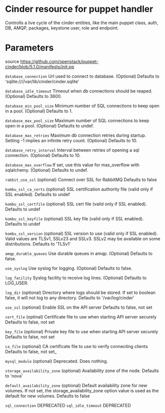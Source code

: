 # Cinder resource for puppet handler

Controlls a live cycle of the cinder entities,
like the main puppet class, auth, DB, AMQP, packages,
keystone user, role and endpoint.

# Parameters

source https://github.com/openstack/puppet-cinder/blob/5.1.0/manifests/init.pp

 ``database_connection``
    Url used to connect to database.
    (Optional) Defaults to
    'sqlite:////var/lib/cinder/cinder.sqlite'

 ``database_idle_timeout``
   Timeout when db connections should be reaped.
   (Optional) Defaults to 3600.

 ``database_min_pool_size``
   Minimum number of SQL connections to keep open in a pool.
   (Optional) Defaults to 1.

 ``database_max_pool_size``
   Maximum number of SQL connections to keep open in a pool.
   (Optional) Defaults to undef.

 ``database_max_retries``
   Maximum db connection retries during startup.
   Setting -1 implies an infinite retry count.
   (Optional) Defaults to 10.

 ``database_retry_interval``
   Interval between retries of opening a sql connection.
   (Optional) Defaults to 10.

 ``database_max_overflow``
   If set, use this value for max_overflow with sqlalchemy.
   (Optional) Defaults to undef.

 ``rabbit_use_ssl``
   (optional) Connect over SSL for RabbitMQ
   Defaults to false

 ``kombu_ssl_ca_certs``
   (optional) SSL certification authority file (valid only if SSL enabled).
   Defaults to undef

 ``kombu_ssl_certfile``
   (optional) SSL cert file (valid only if SSL enabled).
   Defaults to undef

 ``kombu_ssl_keyfile``
   (optional) SSL key file (valid only if SSL enabled).
   Defaults to undef

 ``kombu_ssl_version``
   (optional) SSL version to use (valid only if SSL enabled).
   Valid values are TLSv1, SSLv23 and SSLv3. SSLv2 may be
   available on some distributions.
   Defaults to 'TLSv1'

 ``amqp_durable_queues``
   Use durable queues in amqp.
   (Optional) Defaults to false.

 ``use_syslog``
   Use syslog for logging.
   (Optional) Defaults to false.

 ``log_facility``
   Syslog facility to receive log lines.
   (Optional) Defaults to LOG_USER.

 ``log_dir``
   (optional) Directory where logs should be stored.
   If set to boolean false, it will not log to any directory.
   Defaults to '/var/log/cinder'

 ``use_ssl``
   (optional) Enable SSL on the API server
   Defaults to false, not set

 ``cert_file``
   (optinal) Certificate file to use when starting API server securely
   Defaults to false, not set

 ``key_file``
   (optional) Private key file to use when starting API server securely
   Defaults to false, not set

 ``ca_file``
   (optional) CA certificate file to use to verify connecting clients
   Defaults to false, not set_

 ``mysql_module``
   (optional) Deprecated. Does nothing.

 ``storage_availability_zone``
   (optional) Availability zone of the node.
   Defaults to 'nova'

 ``default_availability_zone``
   (optional) Default availability zone for new volumes.
   If not set, the storage_availability_zone option value is used as
   the default for new volumes.
   Defaults to false

 ``sql_connection``
   DEPRECATED
 ``sql_idle_timeout``
   DEPRECATED